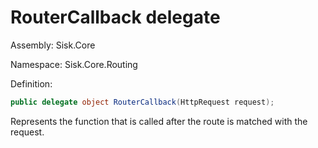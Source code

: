 <!--

Copyrights 2023 Sisk Framework - CypherPotato
Published under MIT license

!!! DO NOT EDIT THIS FILE !!!
This file was generated by a tool in the Sisk package. To edit the information in this documentation,
edit the XML documentation present in the Sisk source code.

-->

# RouterCallback delegate
Assembly: Sisk.Core

Namespace: Sisk.Core.Routing

Definition:

```cs
public delegate object RouterCallback(HttpRequest request);
```

Represents the function that is called after the route is matched with the request.

